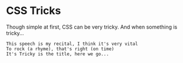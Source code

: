 # CSS Tricks
Though simple at first, CSS can be very tricky. And when something is tricky…

	This speech is my recital, I think it's very vital
	To rock (a rhyme), that's right (on time)
	It's Tricky is the title, here we go...
